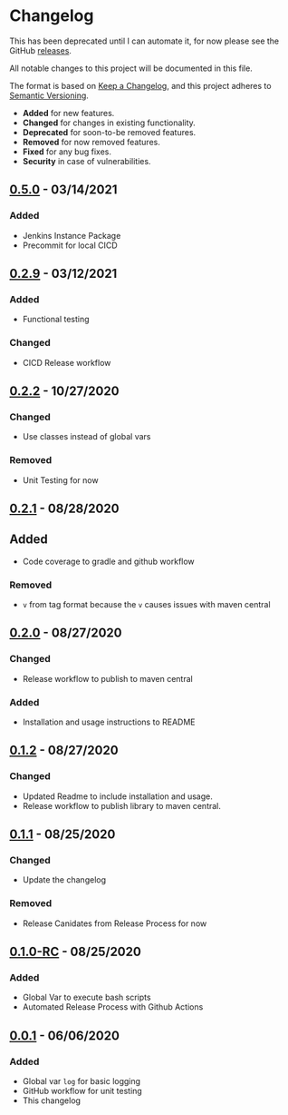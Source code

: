 # Changelog

This has been deprecated until I can automate it, for now please see the GitHub [releases](https://github.com/DontShaveTheYak/jenkins-std-lib/releases).

All notable changes to this project will be documented in this file.

The format is based on [Keep a Changelog](https://keepachangelog.com/en/1.0.0/),
and this project adheres to [Semantic Versioning](https://semver.org/spec/v2.0.0.html).

- **Added** for new features.
- **Changed** for changes in existing functionality.
- **Deprecated** for soon-to-be removed features.
- **Removed** for now removed features.
- **Fixed** for any bug fixes.
- **Security** in case of vulnerabilities.

## [0.5.0] - 03/14/2021

### Added
- Jenkins Instance Package
- Precommit for local CICD

## [0.2.9] - 03/12/2021

### Added
- Functional testing

### Changed
- CICD Release workflow

## [0.2.2] - 10/27/2020

### Changed
- Use classes instead of global vars

### Removed
- Unit Testing for now

## [0.2.1] - 08/28/2020

## Added
- Code coverage to gradle and github workflow

### Removed
- `v` from tag format because the `v` causes issues with maven central

## [0.2.0] - 08/27/2020

### Changed
- Release workflow to publish to maven central

### Added
- Installation and usage instructions to README

## [0.1.2] - 08/27/2020

### Changed
- Updated Readme to include installation and usage.
- Release workflow to publish library to maven central.

## [0.1.1] - 08/25/2020

### Changed

- Update the changelog

### Removed

- Release Canidates from Release Process for now

## [0.1.0-RC] - 08/25/2020

### Added

- Global Var to execute bash scripts
- Automated Release Process with Github Actions

## [0.0.1] - 06/06/2020

### Added

- Global var `log` for basic logging
- GitHub workflow for unit testing
- This changelog

[0.5.0]: https://github.com/DontShaveTheYak/jenkins-std-lib/compare/0.2.9...0.5.0
[0.2.9]: https://github.com/DontShaveTheYak/jenkins-std-lib/compare/0.2.2...0.2.9
[0.2.2]: https://github.com/DontShaveTheYak/jenkins-std-lib/compare/0.2.1...0.2.2
[0.2.1]: https://github.com/DontShaveTheYak/jenkins-std-lib/compare/v0.2.0...0.2.1
[0.2.0]: https://github.com/DontShaveTheYak/jenkins-std-lib/compare/v0.1.2...v0.2.0
[0.1.2]: https://github.com/DontShaveTheYak/jenkins-std-lib/compare/v0.1.1...v0.1.2
[0.1.1]: https://github.com/DontShaveTheYak/jenkins-std-lib/compare/v0.1.0-RC...v0.1.1
[0.1.0-RC]: https://github.com/DontShaveTheYak/jenkins-std-lib/compare/v0.0.1...v0.1.0-RC
[0.0.1]: https://github.com/DontShaveTheYak/jenkins-std-lib/releases/tag/v0.0.1
